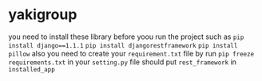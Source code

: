 # yakigroup
you need to install these library before yoou run the project such as
```pip install django==1.1.1```
```pip install djangorestframework```
```pip install pillow```
also you need to create your ```requirement.txt``` file by run
```pip freeze requirements.txt```
in your ```setting.py``` file should put ```rest_framework``` in ```installed_app```
